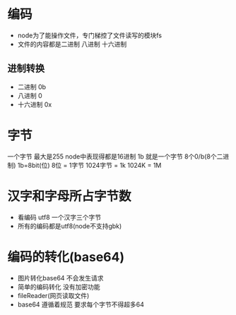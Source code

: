 # 编码
- node为了能操作文件，专门梯控了文件读写的模块fs
- 文件的内容都是二进制 八进制 十六进制


## 进制转换
- 二进制    0b
- 八进制    0  
- 十六进制  0x

# 字节
  一个字节 最大是255 node中表现得都是16进制
  1b 就是一个字节
  8个0/b(8个二进制)  1b=8bit(位)
  8位 = 1字节
  1024字节 = 1k
  1024K = 1M

# 汉字和字母所占字节数
- 看编码 utf8  一个汉字三个字节
- 所有的编码都是utf8(node不支持gbk)

# 编码的转化(base64)
- 图片转化base64 不会发生请求
- 简单的编码转化 没有加密功能
- fileReader(网页读取文件)
- base64 遵循着规范 要求每个字节不得超多64